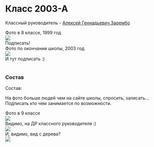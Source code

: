 <!--?title Класс 2003-А -->

# Класс 2003-А

Классный руководитель - [Алексей Геннадьевич Зарембо](/people/zarembo/index.html)

<div class="row">
  <div class="col-xl-6 col-sm-12 text-center">
    Фото в 8 классе, 1999 год <br/>
    <img src="https://pths-archive.github.io/static/img/classes/2003a/group-8.jpg" class="full-width"/><br/>
    <span class="hint">Подписать!</span>
  </div>
  <div class="col-xl-6 col-sm-12 text-center">
    Фото по окончании школы, 2003 год <br/>
    <img src="https://pths-archive.github.io/static/img/classes/2003a/group-11.jpg" class="full-width"/><br/>
    <span class="hint">И тут подписать :)</span>
  </div>
</div>
<br/>

### Состав

Состав:

На фото больше людей чем на сайте школы, спросить, записать... Подписать кто чем занимается по возможности.

<div class="row">
  <div class="col-xl-6 offset-xl-3 col-sm-12 text-center">
    Фото в 9 классе<br/>
    <img src="https://pths-archive.github.io/static/img/classes/2003a/group-9.jpg" class="full-width"/><br/>
  </div>
</div>
<div class="row">
  <div class="col-xl-6 col-sm-12 text-center">
    Видимо, на ДР классного руководителя :) <br/>
    <img src="https://pths-archive.github.io/static/img/classes/2003a/derevo-10.jpg" class="full-width"/><br/>
  </div>
  <div class="col-xl-6 col-sm-12 text-center">
    И, видимо, вид с дерева? <br/>
    <img src="https://pths-archive.github.io/static/img/classes/2003a/ag-10.jpg" class="full-width"/><br/>
  </div>
</div>
